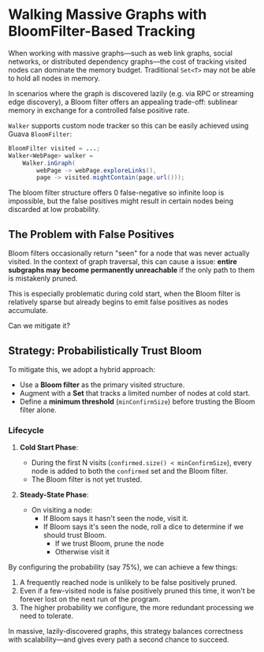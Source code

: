 # Walking Massive Graphs with BloomFilter-Based Tracking

When working with massive graphs—such as web link graphs, social networks, or distributed dependency graphs—the cost of tracking visited nodes can dominate the memory budget. Traditional `Set<T>` may not be able to hold all nodes in memory.

In scenarios where the graph is discovered lazily (e.g. via RPC or streaming edge discovery), a Bloom filter offers an appealing trade-off: sublinear memory in exchange for a controlled false positive rate.

`Walker` supports custom node tracker so this can be easily achieved using Guava `BloomFilter`:

```java
BloomFilter visited = ...;
Walker<WebPage> walker =
    Walker.inGraph(
        webPage -> webPage.exploreLinks(),
        page -> visited.mightContain(page.url()));
```

The bloom filter structure offers 0 false-negative so infinite loop is impossible, but the false
positives might result in certain nodes being discarded at low probability.

## The Problem with False Positives

Bloom filters occasionally return "seen" for a node that was never actually visited.
In the context of graph traversal, this can cause a issue:
**entire subgraphs may become permanently unreachable** if the only path to them is mistakenly pruned.

This is especially problematic during cold start, when the Bloom filter is relatively sparse but already
begins to emit false positives as nodes accumulate.

Can we mitigate it?

## Strategy: Probabilistically Trust Bloom

To mitigate this, we adopt a hybrid approach:

- Use a **Bloom filter** as the primary visited structure.
- Augment with a **Set<T>** that tracks a limited number of nodes at cold start.
- Define a **minimum threshold** (`minConfirmSize`) before trusting the Bloom filter alone.

### Lifecycle

1. **Cold Start Phase**:
   - During the first N visits (`confirmed.size() < minConfirmSize`),
     every node is added to both the `confirmed` set and the Bloom filter.
   - The Bloom filter is not yet trusted.

2. **Steady-State Phase**:
   - On visiting a node:
     - If Bloom says it hasn't seen the node, visit it.
     - If Bloom says it's seen the node, roll a dice to determine if we should trust Bloom.
       - If we trust Bloom, prune the node
       - Otherwise visit it

By configuring the probability (say 75%), we can achieve a few things:

1. A frequently reached node is unlikely to be false positively pruned.
2. Even if a few-visited node is false positively pruned this time, it won't be forever lost on the next run of the program.
3. The higher probability we configure, the more redundant processing we need to tolerate.

In massive, lazily-discovered graphs, this strategy balances correctness with scalability—and gives every path a second chance to succeed.
